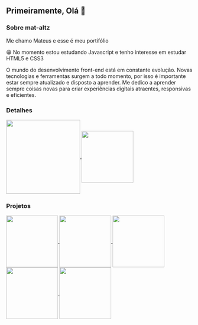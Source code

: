 ## Primeiramente, Olá 👋

### Sobre mat-altz

Me chamo Mateus e esse é meu portifólio

😁 No momento estou estudando Javascript e tenho interesse em estudar HTML5 e CSS3

O mundo do desenvolvimento front-end está em constante evolução. Novas tecnologias e ferramentas surgem a todo momento, por isso é importante estar sempre atualizado e disposto a aprender. Me dedico a aprender sempre coisas novas para criar experiências digitais atraentes, responsivas e eficientes.

### Detalhes

<a href="https://github.com/mat-altz/github-readme-stats">
  <img height=200 align="center" src="https://github-readme-stats.vercel.app/api?username=mat-altz&show_icons=true&theme=dark" />
</a>
<a href="https://github.com/mat-altz/convoychat">
  <img height=140 align="center" src="https://github-readme-stats.vercel.app/api/top-langs?username=mat-altz&layout=compact&langs_count=8&card_width=320&show_icons=true&theme=dark" />
</a>

### Projetos

<a href="https://github.com/mat-altz/Jogo_Papel_Pedra_Tesoura">
  <img height=140 align="center" src="https://github-readme-stats.vercel.app/api/pin/?username=mat-altz&repo=Jogo_Papel_Pedra_Tesoura&show_icons=true&theme=dark" />
</a>
<a href="https://github.com/mat-altz/numeros-primos">
  <img height=140 align="center" src="https://github-readme-stats.vercel.app/api/pin/?username=mat-altz&repo=numeros-primos&show_icons=true&theme=dark" />
</a>
<a href="https://github.com/mat-altz/formulario">
  <img height=140 align="center" src="https://github-readme-stats.vercel.app/api/pin/?username=mat-altz&repo=formulario&show_icons=true&theme=dark" />
</a>
<a href="https://github.com/mat-altz/cadastro-de-usuario">
  <img height=140 align="center" src="https://github-readme-stats.vercel.app/api/pin/?username=mat-altz&repo=cadastro-de-usuario&show_icons=true&theme=dark" />
</a>
<a href="https://github.com/mat-altz/pagina-de-ecommerce">
  <img height=140 align="center" src="https://github-readme-stats.vercel.app/api/pin/?username=mat-altz&repo=pagina-de-ecommerce&show_icons=true&theme=dark" />
</a>
